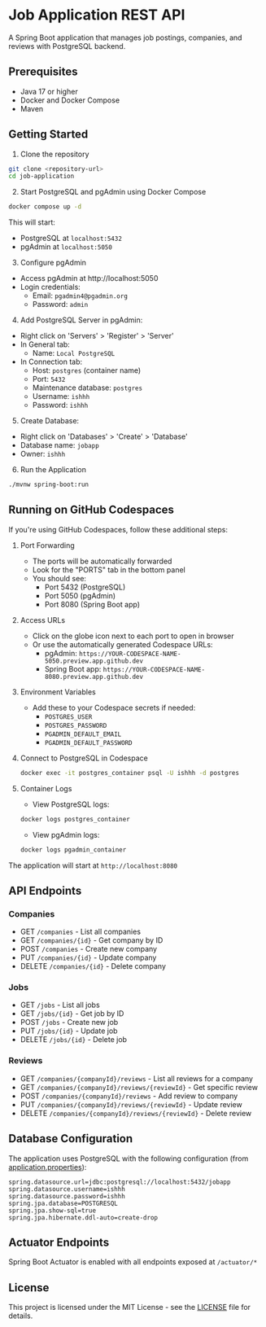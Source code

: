 # Job Application REST API

A Spring Boot application that manages job postings, companies, and reviews with PostgreSQL backend.

## Prerequisites

- Java 17 or higher
- Docker and Docker Compose
- Maven

## Getting Started

1. Clone the repository
```sh
git clone <repository-url>
cd job-application
```

2. Start PostgreSQL and pgAdmin using Docker Compose
```sh
docker compose up -d
```

This will start:
- PostgreSQL at `localhost:5432`
- pgAdmin at `localhost:5050`

3. Configure pgAdmin

- Access pgAdmin at http://localhost:5050
- Login credentials:
  - Email: `pgadmin4@pgadmin.org`
  - Password: `admin`

4. Add PostgreSQL Server in pgAdmin:
   
- Right click on 'Servers' > 'Register' > 'Server'
- In General tab:
  - Name: `Local PostgreSQL`
- In Connection tab:
  - Host: `postgres` (container name)
  - Port: `5432`
  - Maintenance database: `postgres`
  - Username: `ishhh`
  - Password: `ishhh`

5. Create Database:

- Right click on 'Databases' > 'Create' > 'Database'
- Database name: `jobapp`
- Owner: `ishhh`

6. Run the Application
```sh
./mvnw spring-boot:run
```

## Running on GitHub Codespaces

If you're using GitHub Codespaces, follow these additional steps:

1. Port Forwarding
   - The ports will be automatically forwarded
   - Look for the "PORTS" tab in the bottom panel
   - You should see:
     - Port 5432 (PostgreSQL)
     - Port 5050 (pgAdmin)
     - Port 8080 (Spring Boot app)

2. Access URLs
   - Click on the globe icon next to each port to open in browser
   - Or use the automatically generated Codespace URLs:
     - pgAdmin: `https://YOUR-CODESPACE-NAME-5050.preview.app.github.dev`
     - Spring Boot app: `https://YOUR-CODESPACE-NAME-8080.preview.app.github.dev`

3. Environment Variables
   - Add these to your Codespace secrets if needed:
     - `POSTGRES_USER`
     - `POSTGRES_PASSWORD`
     - `PGADMIN_DEFAULT_EMAIL`
     - `PGADMIN_DEFAULT_PASSWORD`

4. Connect to PostgreSQL in Codespace
   ```bash
   docker exec -it postgres_container psql -U ishhh -d postgres
   ```
5. Container Logs
   - View PostgreSQL logs: 
    ```bash
    docker logs postgres_container
    ```
   - View pgAdmin logs:
    ```bash
    docker logs pgadmin_container
    ```

The application will start at `http://localhost:8080`

## API Endpoints

### Companies
- GET `/companies` - List all companies
- GET `/companies/{id}` - Get company by ID
- POST `/companies` - Create new company
- PUT `/companies/{id}` - Update company
- DELETE `/companies/{id}` - Delete company

### Jobs
- GET `/jobs` - List all jobs
- GET `/jobs/{id}` - Get job by ID
- POST `/jobs` - Create new job
- PUT `/jobs/{id}` - Update job
- DELETE `/jobs/{id}` - Delete job

### Reviews
- GET `/companies/{companyId}/reviews` - List all reviews for a company
- GET `/companies/{companyId}/reviews/{reviewId}` - Get specific review
- POST `/companies/{companyId}/reviews` - Add review to company
- PUT `/companies/{companyId}/reviews/{reviewId}` - Update review
- DELETE `/companies/{companyId}/reviews/{reviewId}` - Delete review

## Database Configuration

The application uses PostgreSQL with the following configuration (from [application.properties](src/main/resources/application.properties)):

```properties
spring.datasource.url=jdbc:postgresql://localhost:5432/jobapp
spring.datasource.username=ishhh
spring.datasource.password=ishhh
spring.jpa.database=POSTGRESQL
spring.jpa.show-sql=true
spring.jpa.hibernate.ddl-auto=create-drop
```

## Actuator Endpoints

Spring Boot Actuator is enabled with all endpoints exposed at `/actuator/*`

## License

This project is licensed under the MIT License - see the [LICENSE](LICENSE) file for details.